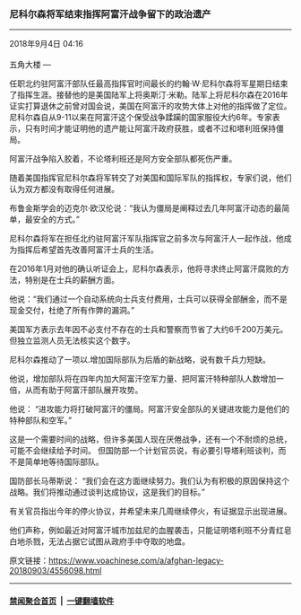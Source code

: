### 尼科尔森将军结束指挥阿富汗战争留下的政治遗产
------------------------

<div class="published">
 <span class="date" title="中国时间">
  <time datetime="2018-09-04T04:16:22+08:00">
   2018年9月4日 04:16
  </time>
 </span>
</div>
<br/>
<div class="wsw">
 <span class="dateline">
  五角大楼 —
 </span>
 <p>
  任职北约驻阿富汗部队任最高指挥官时间最长的约翰·W·尼科尔森将军星期日结束了指挥生涯。接替他的是美国陆军上将奥斯汀·米勒。陆军上将尼科尔森在2016年证实打算退休之前曾对国会说，美国在阿富汗的攻势大体上对他的指挥做了定位。尼科尔森自从9-11以来在阿富汗这个保受战争蹂躏的国家服役大约6年。专家表示，只有时间才能证明他的遗产能让阿富汗政府获胜，或者不过和塔利班保持僵局。
 </p>
 <p>
  阿富汗战争陷入胶着，不论塔利班还是阿方安全部队都死伤严重。
 </p>
 <p>
  随着美国指挥官尼科尔森将军转交了对美国和国际军队的指挥权，专家们说，他们认为双方都没有取得任何进展。
 </p>
 <p>
  布鲁金斯学会的迈克尔·欧汉伦说：“我认为僵局是阐释过去几年阿富汗动态的最简单，最安全的方式。”
 </p>
 <p>
  尼科尔森将军在担任北约驻阿富汗军队指挥官之前多次与阿富汗人一起作战，他成为指挥后希望首先改善阿富汗士兵的生活。
 </p>
 <p>
  在2016年1月对他的确认听证会上，尼科尔森表示，他将寻求终止阿富汗腐败的方法，特别是在士兵的薪酬方面。
 </p>
 <p>
  他说：“我们通过一个自动系统向士兵支付费用，士兵可以获得全部酬金，而不是现金交付，杜绝了所有作弊的漏洞。”
 </p>
 <p>
  美国军方表示去年因不必支付不存在的士兵和警察而节省了大约6千200万美元。 但独立监测人员无法核实这个数字。
 </p>
 <p>
  尼科尔森推动了一项以.增加国际部队为后盾的新战略，说有数千兵力短缺。
 </p>
 <p>
  他说，增加部队将在四年内加大阿富汗空军力量、把阿富汗特种部队人数增加一倍，从而有助于阿富汗部队展开攻势。
 </p>
 <p>
  他说： “进攻能力将打破阿富汗的僵局。阿富汗安全部队的关键进攻能力是他们的特种部队和空军。”
 </p>
 <p>
  这是一个需要时间的战略，但许多美国人现在厌倦战争，还有一个不耐烦的总统，可能不会继续给予时间。 但国防部一个计划官员说，有必要引导塔利班谈判，而不是简单地等待国际部队。
 </p>
 <p>
  国防部长马蒂斯说： “我们会在这方面继续努力。我们认为有积极的原因保持这个战略。我们将推动通过谈判达成协议，这是我们的目标。”
 </p>
 <p>
  有关官员指出今年的停火协议，并希望未来几周继续停火，有证据显示出现进展。
 </p>
 <p>
  他们声称，例如最近对阿富汗城市加兹尼的血腥袭击，只能证明塔利班不分青红皂白地杀戮，无法占据它试图从政府手中夺取的地盘。
 </p>
 <div class="wsw__embed">
 </div>
 <p>
 </p>
 <p>
 </p>
</div>

原文链接：https://www.voachinese.com/a/afghan-legacy-20180903/4556098.html


------------------------
#### [禁闻聚合首页](https://github.com/gfw-breaker/banned-news/blob/master/README.md) &nbsp;|&nbsp;  [一键翻墙软件](https://github.com/gfw-breaker/nogfw/blob/master/README.md)